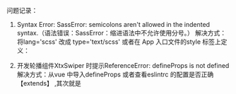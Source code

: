 问题记录：
1. Syntax Error: SassError: semicolons aren't allowed in the indented syntax.（语法错误：SassError：缩进语法中不允许使用分号。）
解决方式：将lang='scss' 改成 type='text/scss'  或者在 App 入口文件的style 标签上定义：<style lang="scss"></style>

2. 开发轮播组件XtxSwiper 时提示ReferenceError: defineProps is not defined
解决方式：从vue 中导入defineProps 或者查看eslintrc 的配置是否正确【extends】 ,其次就是<script setup lang="ts"> 组件一定要定义setup
Vue3 手把手教你自定义组件——setup版（不同与组合式api 的写法） https://juejin.cn/post/7091562373147787277 